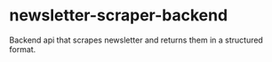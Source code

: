 # newsletter-scraper-backend
Backend api that scrapes newsletter and returns them in a structured format.
